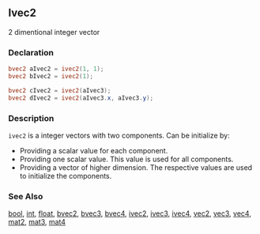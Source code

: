 ## Ivec2
2 dimentional integer vector

### Declaration
```glsl
bvec2 aIvec2 = ivec2(1, 1);
bvec2 bIvec2 = ivec2(1);

bvec2 cIvec2 = ivec2(aIvec3);
bvec2 dIvec2 = ivec2(aIvec3.x, aIvec3.y);
```

### Description
```ivec2``` is a integer vectors with two components. Can be initialize by:

- Providing a scalar value for each component.
- Providing one scalar value. This value is used for all components.
- Providing a vector of higher dimension. The respective values are used to initialize the components.

### See Also
[bool](index.html#bool.md), [int](index.html#int.md), [float](index.html#float.md), [bvec2](index.html#bvec2.md), [bvec3](index.html#bvec3.md), [bvec4](index.html#bvec4.md), [ivec2](index.html#ivec2.md), [ivec3](index.html#ivec3.md), [ivec4](index.html#ivec4.md), [vec2](index.html#vec2.md), [vec3](index.html#vec3.md), [vec4](index.html#vec4.md), [mat2](index.html#mat2.md), [mat3](index.html#mat3.md), [mat4](index.html#mat4.md)